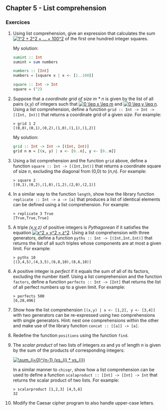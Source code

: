 ## Chapter 5 - List comprehension

### Exercices

1. Using list comprehension, give an expression that calculates the sum <a href="https://www.codecogs.com/eqnedit.php?latex=1^2&space;&plus;&space;2^2&space;&plus;&space;...&space;&plus;&space;100^2" target="_blank"><img src="https://latex.codecogs.com/gif.latex?1^2&space;&plus;&space;2^2&space;&plus;&space;...&space;&plus;&space;100^2" title="1^2 + 2^2 + ... + 100^2" /></a> of the first one hundred integer squares.

    My solution:

    ```haskell
    sumint :: Int
    sumint = sum numbers

    numbers :: [Int]
    numbers = [square x | x <- [1..100]]

    square :: Int -> Int
    square = (^2)
    ```

2. Suppose that a *coordinate grid of size m * n* is given by the list of all pairs (x,y) of integers such that <a href="https://www.codecogs.com/eqnedit.php?latex=0&space;\leq&space;x&space;\leq&space;m" target="_blank"><img src="https://latex.codecogs.com/gif.latex?0&space;\leq&space;x&space;\leq&space;m" title="0 \leq x \leq m" /></a> and <a href="https://www.codecogs.com/eqnedit.php?latex=0&space;\leq&space;y&space;\leq&space;n" target="_blank"><img src="https://latex.codecogs.com/gif.latex?0&space;\leq&space;y&space;\leq&space;n" title="0 \leq y \leq n" /></a>. Using a list comprehension, define a function `grid :: Int -> Int -> [(Int, Int)]` that returns a coordinate grid of a given *size*. For example:

    ```GHCi
    > grid 1 2
    [(0,0),(0,1),(0,2),(1,0),(1,1),(1,2)]
    ```

    My solution:

    ```haskell
    grid :: Int -> Int -> [(Int, Int)]
    grid n m = [(x, y) | x <- [0..n], y <- [0..m]]
    ```

3. Using a list comprehension and the function `grid` above, define a function `square :: Int -> [(Int,Int)]` that returns a coordinate square of size *n*, excluding the diagonal from (0,0) to (n,n). For example:

    ```GHCi
    > square 2
    [(0,1),(0,2),(1,0),(1,2),(2,0),(2,1)]
    ```

4. In a similar way to the function `length`, show how the library function `replicate :: Int -> a -> [a]` that produces a list of identical elements can be defined using a list comprehension. For example:

    ```GHCi
    > replicate 3 True
    [True,True,True]
    ```

5. A triple *(x,y,z)* of positive integers is *Pythagorean* if it satisfies the equation <a href="https://www.codecogs.com/eqnedit.php?latex=x^2&space;&plus;&space;y^2&space;=&space;z^2" target="_blank"><img src="https://latex.codecogs.com/gif.latex?x^2&space;&plus;&space;y^2&space;=&space;z^2" title="x^2 + y^2 = z^2" /></a>. Using a list comprehension with three generators, define a function `pyths :: Int -> [(Int,Int,Int)]` that returns the list of all such triples whose components are at most a given limit. For example:

    ```GHCi
    > pyths 10
    [(3,4,5),(4,3,5),(6,8,10),(8,6,10)]
    ```

6. A positive integer is *perfect* if it equals the sum of all of its factors, excluding the number itself. Using a list comprehension and the function `factors`, define a function `perfects :: Int -> [Int]` that returns the list of all perfect numbers up to a given limit. For example:

    ```GHCi
    > perfects 500
    [6,28,496]
    ```

7. Show how the list comprehension `[(x,y) | x <- [1,2], y <- [3,4]]` with two generators can be re-expressed using two comprehensions with single generators. Hint: nest one comprehensions within the other and make use of the library function `concat :: [[a]] -> [a]`.

8. Redefine the function `positions` using the function `find`.

9. The *scalar product* of two lists of integers *xs* and *ys* of length *n* is given by the sum of the products of corresponding integers:

    <a href="https://www.codecogs.com/eqnedit.php?latex=\sum_{i=0}^{n-1}&space;(xs_{i}&space;*&space;ys_{i})" target="_blank"><img src="https://latex.codecogs.com/gif.latex?\sum_{i=0}^{n-1}&space;(xs_{i}&space;*&space;ys_{i})" title="\sum_{i=0}^{n-1} (xs_{i} * ys_{i})" /></a>

    In a similar manner to `chisqr`, show how a list comprehension can be used to define a function `scalaproduct :: [Int] -> [Int] -> Int` that returns the scalar product of two lists. For example:

    ```GHCi
    > scalarproduct [1,2,3] [4,5,6]
    32
    ```

10. Modify the Caesar cipher program to also handle upper-case letters.